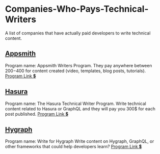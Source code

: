 # Companies-Who-Pays-Technical-Writers


A list of companies that have actually paid developers to write technical content.

## [Appsmith](https://www.appsmith.com/)
Program name: Appsmith Writers Program.
They pay anywhere between $200-$400 for content created (video, templates, blog posts, tutorials).
[Program Link 💲](https://www.appsmith.com/blog/launching-the-appsmith-writers-program?)

## [Hasura](https://hasura.io/)
Program name: The Hasura Technical Writer Program.
Write technical content related to Hasura or GraphQL and they will pay you 300$ for each post published.
[Program Link 💲](https://hasura.io/blog/the-hasura-technical-writer-program/)

## [Hygraph](https://hygraph.com/)
Program name: Write for Hygraph
Write content on Hygraph, GraphQL, or other frameworks that could help developers learn?
[Program Link 💲](https://hygraph.com/write-for-hygraph)
